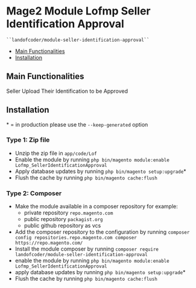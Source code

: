 # Mage2 Module Lofmp Seller Identification Approval

    ``landofcoder/module-seller-identification-approval``

 - [Main Functionalities](#markdown-header-main-functionalities)
 - [Installation](#markdown-header-installation)

## Main Functionalities
Seller Upload Their Identification to be Approved

## Installation
\* = in production please use the `--keep-generated` option

### Type 1: Zip file

 - Unzip the zip file in `app/code/Lof`
 - Enable the module by running `php bin/magento module:enable Lofmp_SellerIdentificationApproval`
 - Apply database updates by running `php bin/magento setup:upgrade`\*
 - Flush the cache by running `php bin/magento cache:flush`

### Type 2: Composer

 - Make the module available in a composer repository for example:
    - private repository `repo.magento.com`
    - public repository `packagist.org`
    - public github repository as vcs
 - Add the composer repository to the configuration by running `composer config repositories.repo.magento.com composer https://repo.magento.com/`
 - Install the module composer by running `composer require landofcoder/module-seller-identification-approval`
 - enable the module by running `php bin/magento module:enable Lofmp_SellerIdentificationApproval`
 - apply database updates by running `php bin/magento setup:upgrade`\*
 - Flush the cache by running `php bin/magento cache:flush`
